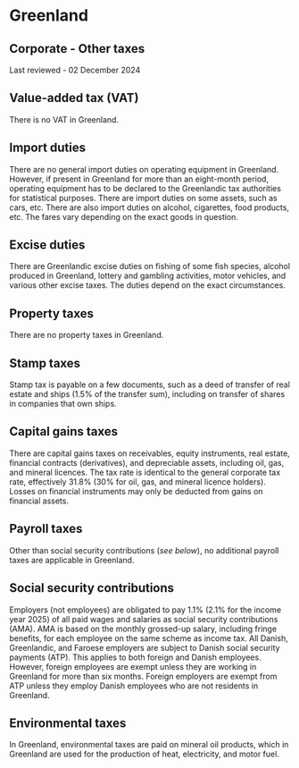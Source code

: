 # Greenland
## Corporate - Other taxes
Last reviewed - 02 December 2024
## Value-added tax (VAT)
There is no VAT in Greenland.
## Import duties
There are no general import duties on operating equipment in Greenland. However, if present in Greenland for more than an eight-month period, operating equipment has to be declared to the Greenlandic tax authorities for statistical purposes. There are import duties on some assets, such as cars, etc.
There are also import duties on alcohol, cigarettes, food products, etc. The fares vary depending on the exact goods in question.
## Excise duties
There are Greenlandic excise duties on fishing of some fish species, alcohol produced in Greenland, lottery and gambling activities, motor vehicles, and various other excise taxes. The duties depend on the exact circumstances.
## Property taxes
There are no property taxes in Greenland.
## Stamp taxes
Stamp tax is payable on a few documents, such as a deed of transfer of real estate and ships (1.5% of the transfer sum), including on transfer of shares in companies that own ships.
## Capital gains taxes
There are capital gains taxes on receivables, equity instruments, real estate, financial contracts (derivatives), and depreciable assets, including oil, gas, and mineral licences. The tax rate is identical to the general corporate tax rate, effectively 31.8% (30% for oil, gas, and mineral licence holders).
Losses on financial instruments may only be deducted from gains on financial assets.
## Payroll taxes
Other than social security contributions (_see below_), no additional payroll taxes are applicable in Greenland.
## Social security contributions
Employers (not employees) are obligated to pay 1.1% (2.1% for the income year 2025) of all paid wages and salaries as social security contributions (AMA).
AMA is based on the monthly grossed-up salary, including fringe benefits, for each employee on the same scheme as income tax.
All Danish, Greenlandic, and Faroese employers are subject to Danish social security payments (ATP). This applies to both foreign and Danish employees. However, foreign employees are exempt unless they are working in Greenland for more than six months.
Foreign employers are exempt from ATP unless they employ Danish employees who are not residents in Greenland.
## Environmental taxes
In Greenland, environmental taxes are paid on mineral oil products, which in Greenland are used for the production of heat, electricity, and motor fuel.
